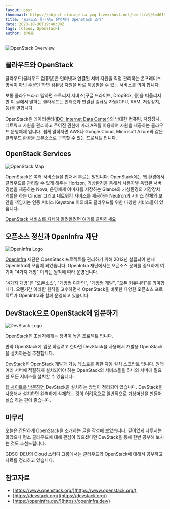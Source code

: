 ```yaml
---
layout: post
thumbnail: https://object-storage-ca-ymq-1.vexxhost.net/swift/v1/6e4619c416ff4bd19e1c087f27a43eea/www-assets-prod/learn/software-overview-diagram-new.svg
title: "오픈소스 클라우드 운영체제 OpenStack 소개"
date: 2023-10-30T19:40:00Z
tags: [Cloud, OpenStack]
author: 정예준
---
```


![OpenStack Overview](https://object-storage-ca-ymq-1.vexxhost.net/swift/v1/6e4619c416ff4bd19e1c087f27a43eea/www-assets-prod/learn/software-overview-diagram-new.svg)

## 클라우드와 OpenStack

클라우드(클라우드 컴퓨팅)은 인터넷과 연결된 서버 자원을 직접 관리하는 온프레미스 방식이 아닌 주문만 하면 컴퓨팅 자원을 바로 제공받을 수 있는 서비스를 의미 합니다.

보통 클라우드라고 말하면 스토리지 서비스(구글 드라이브, DropBox, 등)을 떠올리지만 이 글에서 말하는 클라우드는 인터넷과 연결된 컴퓨팅 자원(CPU, RAM, 저장장치, 등)을 말합니다.

OpenStack은 데이터센터([IDC: Internet Data Center](https://ko.wikipedia.org/wiki/%EB%8D%B0%EC%9D%B4%ED%84%B0_%EC%84%BC%ED%84%B0))의 방대한 컴퓨팅, 저장장치, 네트워크 자원을 관리하고 주어진 권한에 따라 API를 이용하여 자원을 제공하는 클라우드 운영체제 입니다. 쉽게 말하자면 AWS나 Google Cloud, Microsoft Azure와 같은 클라우드 환경을 오픈소스로 구축할 수 있는 프로젝트 입니다.

## OpenStack Services

![OpenStack Map](https://object-storage-ca-ymq-1.vexxhost.net/swift/v1/6e4619c416ff4bd19e1c087f27a43eea/www-assets-prod/openstack-map-v20230501.png)

OpenStack은 여러 서비스들을 합쳐서 부르는 말입니다. OpenStack에는 웹 환경에서 클라우드를 관리할 수 있게 해주는 Horizon, 가상환경을 통해서 사용자별 독립된 서버 경험을 제공하는 Nova, 운영체제 이미지를 저장하는 Glance와 가상환경의 저장장치 역할을 하는 Cinder 그리고 네트워킹 서비스를 제공하는 Neutron과 서비스 전체의 보안을 책임지는 인증 서비스 Keystone 이외에도 클라우드를 위한 다양한 서비스들이 있습니다.

[OpenStack 서비스를 자세히 알려볼려면 여기를 클릭하세요](https://www.openstack.org/software/project-navigator/openstack-components/#openstack-services)

## 오픈소스 정신과 OpenInfra 재단

![OpenInfra Logo](https://openinfra.dev/img/openinfra-logo.jpeg)

[OpenInfra](https://openinfra.dev/about/) 재단은 OpenStack 프로젝트를 관리하기 위해 2012년 설립되어 현재 OpenInfra의 모습이 되었습니다. OpenInfra 재단에서는 오픈소스 문화를 중요하게 여기며 "4가지 개방" 이라는 원칙에 따라 운영됩니다.

["4가지 개방"](https://openinfra.dev/four-opens/)은 "오픈소스", "개방형 디자인", "개방형 개발", "오픈 커뮤니티"를 의미합니다. 오랜기간 이러한 원칙을 고수하면서 OpenStack을 비롯한 다양한 오픈소스 프로젝트가 OpenInfra와 함께 운영되고 있습니다.

## DevStack으로 OpenStack에 입문하기

![DevStack Logo](https://docs.openstack.org/devstack/latest/_images/logo-blue.png)

OpenStack은 초심자에게는 장벽이 높은 프로젝트 입니다.

만약 OpenStack에 입문 하실려고 한다면 DevStack을 사용해서 개발용 OpenStack을 설치하는걸 추천합니다.

[DevStack](https://docs.openstack.org/devstack/latest/)은 OpenStack 개발과 기능 테스트를 위한 자동 설치 스크립트 입니다. 원래 여러 서버에 적절하게 설치되어야 하는 OpenStack의 서비스들을 하나의 서버에 필요한 모든 서비스를 설치할 수 있습니다.

[웹 사이트를 방문하면](https://docs.openstack.org/devstack/latest/) DevStack을 설치하는 방법이 정리되어 있습니다. DevStack을 사용해서 설치하면 완벽하게 삭제하는 것이 어려움으로 일반적으로 가상머신을 만들어 실습 하는 편이 좋습니다.

## 마무리

오늘은 간단하게 OpenStack을 소개하는 글을 작성해 보았습니다. 깊이있게 다루지는 않았으나 평소 클라우드에 대해 관심이 있으셨다면 DevStack을 통해 한번 공부해 보시는 것도 추천드립니다.

GDSC-DEU의 Cloud 스터디 그룹에서는 클라우드와 OpenStack에 대해서 공부하고 자료를 정리하고 있습니다.

## 참고자료

- [https://www.openstack.org/](https://www.openstack.org/)
- [https://devstack.org/](https://devstack.org/)
- [https://openinfra.dev/](https://openinfra.dev/)
